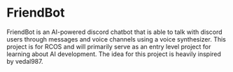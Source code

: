 # FriendBot
FriendBot is an AI-powered discord chatbot that is able to talk with discord users through messages and voice channels using a voice synthesizer. This project is for RCOS and will primarily serve as an entry level project for learning about AI development. The idea for this project is heavily inspired by vedal987.
